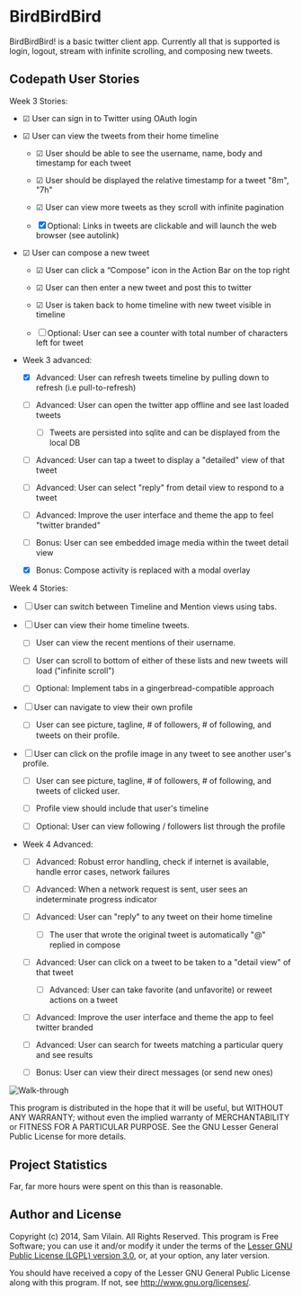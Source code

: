 # BirdBirdBird

BirdBirdBird! is a basic twitter client app.  Currently all that is supported
is login, logout, stream with infinite scrolling, and composing new tweets.

## Codepath User Stories

Week 3 Stories:

* ☑ User can sign in to Twitter using OAuth login

* ☑ User can view the tweets from their home timeline

  * ☑ User should be able to see the username, name, body and timestamp for each tweet

  * ☑ User should be displayed the relative timestamp for a tweet "8m", "7h"

  * ☑ User can view more tweets as they scroll with infinite pagination

  * ☒ Optional: Links in tweets are clickable and will launch the web browser (see autolink)

* ☑ User can compose a new tweet

  * ☑ User can click a “Compose” icon in the Action Bar on the top right

  * ☑ User can then enter a new tweet and post this to twitter

  * ☑ User is taken back to home timeline with new tweet visible in timeline

  * ☐ Optional: User can see a counter with total number of characters left for tweet

* Week 3 advanced:

  * ☒ Advanced: User can refresh tweets timeline by pulling down to refresh (i.e pull-to-refresh)

  * ☐ Advanced: User can open the twitter app offline and see last loaded tweets

    * ☐ Tweets are persisted into sqlite and can be displayed from the local DB

  * ☐ Advanced: User can tap a tweet to display a "detailed" view of that tweet

  * ☐ Advanced: User can select "reply" from detail view to respond to a tweet

  * ☐ Advanced: Improve the user interface and theme the app to feel "twitter branded"

  * ☐ Bonus: User can see embedded image media within the tweet detail view

  * ☒ Bonus: Compose activity is replaced with a modal overlay

Week 4 Stories:


* ☐ User can switch between Timeline and Mention views using tabs.

* ☐ User can view their home timeline tweets.

  * ☐ User can view the recent mentions of their username.

  * ☐ User can scroll to bottom of either of these lists and new tweets will load ("infinite scroll")

  * ☐ Optional: Implement tabs in a gingerbread-compatible approach

* ☐ User can navigate to view their own profile

  * ☐ User can see picture, tagline, # of followers, # of following, and tweets on their profile.

* ☐ User can click on the profile image in any tweet to see another user's profile.

  * ☐ User can see picture, tagline, # of followers, # of following, and tweets of clicked user.

  * ☐ Profile view should include that user's timeline

  * ☐ Optional: User can view following / followers list through the profile

* Week 4 Advanced:

  * ☐ Advanced: Robust error handling, check if internet is available, handle error cases, network failures

  * ☐ Advanced: When a network request is sent, user sees an indeterminate progress indicator

  * ☐ Advanced: User can "reply" to any tweet on their home timeline

    * ☐ The user that wrote the original tweet is automatically "@" replied in compose

  * ☐ Advanced: User can click on a tweet to be taken to a "detail view" of that tweet

    * ☐ Advanced: User can take favorite (and unfavorite) or reweet actions on a tweet

  * ☐ Advanced: Improve the user interface and theme the app to feel twitter branded

  * ☐ Advanced: User can search for tweets matching a particular query and see results

  * ☐ Bonus: User can view their direct messages (or send new ones)

![Walk-through](demo.gif)

This program is distributed in the hope that it will be useful,
but WITHOUT ANY WARRANTY; without even the implied warranty of
MERCHANTABILITY or FITNESS FOR A PARTICULAR PURPOSE.  See the
GNU Lesser General Public License for more details.

## Project Statistics

Far, far more hours were spent on this than is reasonable.

## Author and License

Copyright (c) 2014, Sam Vilain.  All Rights Reserved.  This program is
Free Software; you can use it and/or modify it under the terms of the
[Lesser GNU Public License (LGPL) version 3.0](https://www.gnu.org/licenses/lgpl.html),
or, at your option, any later version.

You should have received a copy of the Lesser GNU General Public
License along with this program.  If not, see <http://www.gnu.org/licenses/>.

